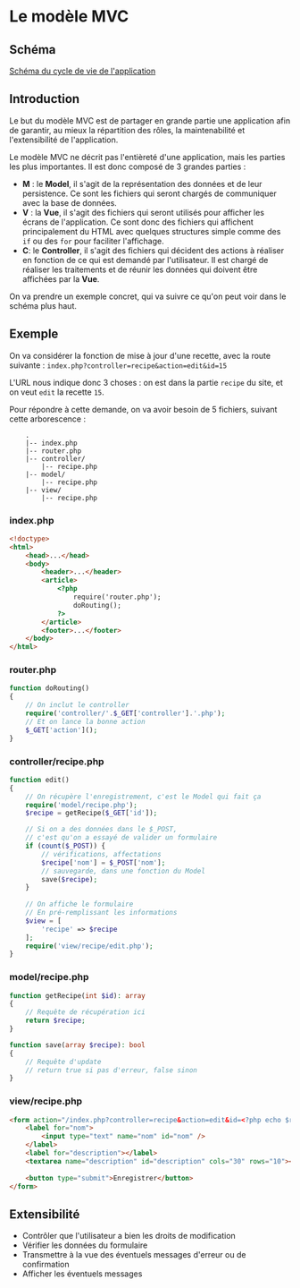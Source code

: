 # Le modèle MVC

## Schéma
[Schéma du cycle de vie de l'application](https://i.imgur.com/x72dHuI.jpeg)

## Introduction
Le but du modèle MVC est de partager en grande partie une application afin de garantir, au mieux
la répartition des rôles, la maintenabilité et l'extensibilité de l'application.

Le modèle MVC ne décrit pas l'entièreté d'une application, mais les parties les plus importantes.
Il est donc composé de 3 grandes parties :
 * **M** : le **Model**, il s'agit de la représentation des données et de leur persistence.
    Ce sont les fichiers qui seront chargés de communiquer avec la base de données.
 * **V** : la **Vue**, il s'agit des fichiers qui seront utilisés pour afficher les écrans de l'application.
    Ce sont donc des fichiers qui affichent principalement du HTML avec quelques structures simple comme des ` if` ou des `for` 
    pour faciliter l'affichage.
 * **C**: le **Controller**, il s'agit des fichiers qui décident des actions à réaliser en fonction
    de ce qui est demandé par l'utilisateur. Il est chargé de réaliser les traitements et de réunir
    les données qui doivent être affichées par la **Vue**.

On va prendre un exemple concret, qui va suivre ce qu'on peut voir dans le schéma plus haut.

## Exemple
On va considérer la fonction de mise à jour d'une recette, avec la route suivante : `index.php?controller=recipe&action=edit&id=15`

L'URL nous indique donc 3 choses : on est dans la partie `recipe` du site, et on veut `edit` la recette `15`.

Pour répondre à cette demande, on va avoir besoin de 5 fichiers, suivant cette arborescence :
```
    .
    |-- index.php
    |-- router.php
    |-- controller/
        |-- recipe.php
    |-- model/
        |-- recipe.php
    |-- view/
        |-- recipe.php
```

### index.php
```html
<!doctype>
<html>
    <head>...</head>
    <body>
        <header>...</header>
        <article>
            <?php 
                require('router.php');
                doRouting(); 
            ?>
        </article>
        <footer>...</footer>
    </body>
</html>
```

### router.php
```php
function doRouting()
{
    // On inclut le controller
    require('controller/'.$_GET['controller'].'.php');
    // Et on lance la bonne action
    $_GET['action']();
}
```

### controller/recipe.php
```php
function edit()
{
    // On récupère l'enregistrement, c'est le Model qui fait ça
    require('model/recipe.php');
    $recipe = getRecipe($_GET['id']);

    // Si on a des données dans le $_POST,
    // c'est qu'on a essayé de valider un formulaire
    if (count($_POST)) {
        // vérifications, affectations
        $recipe['nom'] = $_POST['nom'];
        // sauvegarde, dans une fonction du Model
        save($recipe);
    }
    
    // On affiche le formulaire
    // En pré-remplissant les informations
    $view = [
        'recipe' => $recipe
    ];
    require('view/recipe/edit.php');
}
```

### model/recipe.php
```php
function getRecipe(int $id): array
{
    // Requête de récupération ici
    return $recipe;
}

function save(array $recipe): bool
{
    // Requête d'update
    // return true si pas d'erreur, false sinon
}
```

### view/recipe.php
```html
<form action="/index.php?controller=recipe&action=edit&id=<?php echo $recipe['id']; ?>" method="post">
    <label for="nom">
        <input type="text" name="nom" id="nom" />
    </label>
    <label for="description"></label>
    <textarea name="description" id="description" cols="30" rows="10"></textarea>
    
    <button type="submit">Enregistrer</button>
</form>
```
## Extensibilité
 * Contrôler que l'utilisateur a bien les droits de modification
 * Vérifier les données du formulaire
 * Transmettre à la vue des éventuels messages d'erreur ou de confirmation
 * Afficher les éventuels messages

